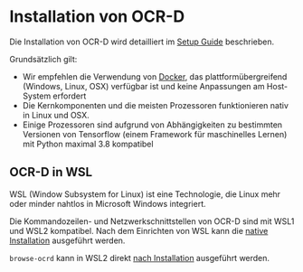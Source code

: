 # Installation von OCR-D

Die Installation von OCR-D wird detailliert im [Setup Guide](https://ocr-d.de/en/setup) beschrieben.

Grundsätzlich gilt:

* Wir empfehlen die Verwendung von
  [Docker](https://ocr-d.de/en/setup#ocrd_all-via-docker), das
  plattformübergreifend (Windows, Linux, OSX) verfügbar ist und keine
  Anpassungen am Host-System erfordert
* Die Kernkomponenten und die meisten Prozessoren funktionieren nativ in Linux
  und OSX.
* Einige Prozessoren sind aufgrund von Abhängigkeiten zu bestimmten Versionen
  von Tensorflow (einem Framework für maschinelles Lernen) mit Python maximal
  3.8 kompatibel

## OCR-D in WSL

WSL (Window Subsystem for Linux) ist eine Technologie, die Linux mehr oder
minder nahtlos in Microsoft Windows integriert.

Die Kommandozeilen- und Netzwerkschnittstellen von OCR-D sind mit WSL1 und WSL2
kompatibel. Nach dem Einrichten von WSL kann die [native
Installation](https://ocr-d.de/en/setup#ocrd_all-natively) ausgeführt werden.

`browse-ocrd` kann in WSL2 direkt [nach
Installation](https://github.com/hnesk/browse-ocrd?tab=readme-ov-file#native-tested-on-ubuntu-18042004)
ausgeführt werden.

